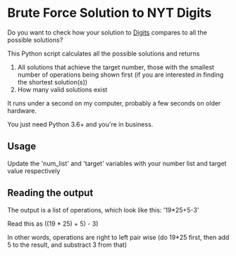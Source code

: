 # Brute Force Solution to NYT Digits

Do you want to check how your solution to [Digits](https://www.nytimes.com/games/digits) compares to all the possible solutions?

This Python script calculates all the possible solutions and returns
1) All solutions that achieve the target number, those with the smallest number of operations being shown first (if you are interested in finding the shortest solution(s))
2) How many valid solutions exist

It runs under a second on my computer, probably a few seconds on older hardware.

You just need Python 3.6+ and you're in business.
## Usage

Update the 'num_list' and 'target' variables with your number list and target value respectively

## Reading the output

The output is a list of operations, which look like this:
'19*25+5-3'

Read this as 
((19 * 25) + 5) - 3)

In other words, operations are right to left pair wise (do 19*25 first, then add 5 to the result, and substract 3 from that)
